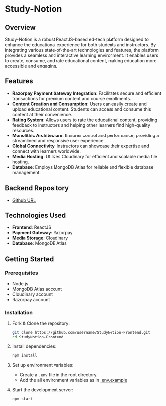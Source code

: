 # Study-Notion

## Overview
Study-Notion is a robust ReactJS-based ed-tech platform designed to enhance the educational experience for both students and instructors. By integrating various state-of-the-art technologies and features, the platform provides a seamless and interactive learning environment. It enables users to create, consume, and rate educational content, making education more accessible and engaging.

## Features
- **Razorpay Payment Gateway Integration**: Facilitates secure and efficient transactions for premium content and course enrollments.
- **Content Creation and Consumption**: Users can easily create and upload educational content. Students can access and consume this content at their convenience.
- **Rating System**: Allows users to rate the educational content, providing feedback to instructors and helping other learners find high-quality resources.
- **Monolithic Architecture**: Ensures control and performance, providing a streamlined and responsive user experience.
- **Global Connectivity**: Instructors can showcase their expertise and connect with learners worldwide.
- **Media Hosting**: Utilizes Cloudinary for efficient and scalable media file hosting.
- **Database**: Employs MongoDB Atlas for reliable and flexible database management.

## Backend Repository
- [Github URL](https://github.com/Illuminati9/StudyNotion-Backend)

## Technologies Used
- **Frontend**: ReactJS
- **Payment Gateway**: Razorpay
- **Media Storage**: Cloudinary
- **Database**: MongoDB Atlas

## Getting Started

### Prerequisites
- Node.js
- MongoDB Atlas account
- Cloudinary account
- Razorpay account

### Installation
1. Fork & Clone the repository:
   ```bash
   git clone https://github.com/username/StudyNotion-Frontend.git
   cd StudyNotion-Frontend
   ```

2. Install dependencies:
   ```bash
   npm install
   ```

3. Set up environment variables:
   - Create a `.env` file in the root directory.
   - Add the all environment variables as in [.env.example](.env.example)

4. Start the development server:
   ```bash
   npm start
   ```
